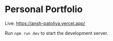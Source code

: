 # Personal Portfolio

Live: https://ansh-patoliya.vercel.app/

  Run `npm run dev` to start the development server.

